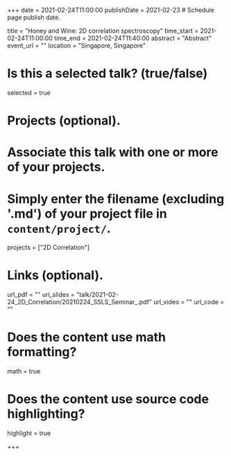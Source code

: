 +++
date = 2021-02-24T11:00:00 
publishDate = 2021-02-23 # Schedule page publish date.

title = "Honey and Wine: 2D correlation spectroscopy"
time_start = 2021-02-24T11:00:00
time_end = 2021-02-24T11:40:00
abstract = "Abstract"
event_url = ""
location = "Singapore, Singapore"

# Is this a selected talk? (true/false)
selected = true



# Projects (optional).
#   Associate this talk with one or more of your projects.
#   Simply enter the filename (excluding '.md') of your project file in `content/project/`.
projects = ["2D Correlation"]

# Links (optional).
url_pdf = ""
url_slides = "talk/2021-02-24_2D_Correlation/20210224_SSLS_Seminar_.pdf"
url_video = ""
url_code = ""

# Does the content use math formatting?
math = true

# Does the content use source code highlighting?
highlight = true

+++

